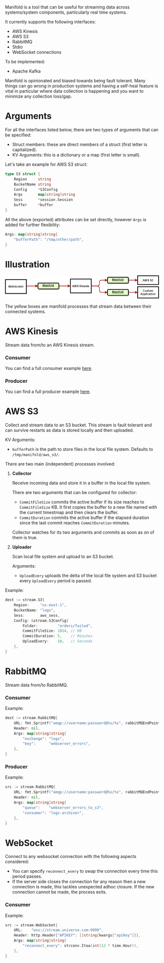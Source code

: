 Manifold is a tool that can be useful for streaming data across systems/system components, particularly real time systems.

It currently supports the following interfaces:
- AWS Kinesis
- AWS S3
- RabbitMQ
- Stdio
- WebSocket connections

To be implemented:
- Apache Kafka

Manifold is opinionated and biased towards being fault tolerant. Many things can go wrong in production systems and having a self-heal feature is vital in particular where data collection is happening and you want to minimize any collection loss/gap.

# Arguments

For all the interfaces listed below, there are two types of arguments that can be specified:
* Struct members: these are direct members of a struct (first letter is capitalized).
* KV Arguments: this is a dictionary or a map (first letter is small).

Let's take an example for AWS S3 struct:

```go
type S3 struct {
	Region     string
	BucketName string
	Config     *S3Config
	Args       map[string]string
	Sess       *session.Session
	buffer     *buffer
}
```

All the above (exported) attributes can be set directly, however `Args` is added for further flexibility:

```go
Args: map[string]string{
    "bufferPath": "/tmp/other/path",
}
```

# Illustration

![Manifold Illustration](/docs/manifold_illustration.png)

The yellow boxes are manifold processes that stream data between their connected systems.

# AWS Kinesis

Stream data from/to an AWS Kinesis stream.

### Consumer

You can find a full consumer example [here](./examples/kinesis-consumer/main.go).

### Producer

You can find a full producer example [here](./examples/kinesis-producer/main.go).

# AWS S3

Collect and stream data to an S3 bucket. This stream is fault tolerant and can survive restarts as data is stored locally and then uploaded.

KV Arguments:
* `bufferPath` is the path to store files in the local file system. Defaults to `/tmp/manifold/aws_s3/`.

There are two main (independent) processes involved:

1. **Collector**
   
    Receive incoming data and store it in a buffer in the local file system.

    There are two arguments that can be configured for collector:
    * `CommitFileSize` commits the active buffer if its size reaches to `CommitFileSize` KB. 
      It first copies the buffer to a new file named with the current timestmap and then clears the buffer.
    * `CommitDuration` commits the active buffer if the elapsed duration since the last commit
      reaches `CommitDuration` minutes.

    Collector watches for its two arguments and commits as soon as on of them is true.

2. **Uploader**

    Scan local file system and upload to an S3 bucket.

    Arguments:
    * `UploadEvery` uploads the delta of the local file system and S3 bucket every `UploadEvery` period is passed.

Example:

```go
dest := stream.S3{
    Region:     "us-east-1",
    BucketName: "logs",
    Sess:       aws_sess,
    Config: &stream.S3Config{
        Folder:         "orders/failed",
        CommitFileSize: 1024, // KB
        CommitDuration: 5,    // Minutes
        UploadEvery:    10,   // Seconds
    },
}
```


# RabbitMQ

Stream data from/to RabbitMQ.

### Consumer

Example:

```go
dest := stream.RabbitMQ{
    URL: fmt.Sprintf("amqp://username:password@%s/%s", rabbitMQEndPoint, rabbitMQVHost),
    Header: nil,
    Args: map[string]string{
        "exchange": "logs",
        "key":      "webserver_errors",
    },
}
```

### Producer

Example:

```go
src := stream.RabbitMQ{
    URL: fmt.Sprintf("amqp://username:password@%s/%s", rabbitMQEndPoint, rabbitMQVHost),
    Header: nil,
    Args: map[string]string{
        "queue":    "webserver_errors_to_s3",
        "consumer": "logs-archiver",
    },
}
```


# WebSocket

Connect to any websocket connection with the following aspects considered:

* You can specify `reconnect_every` to swap the connection every time this period passes.
* If the server side closes the connection for any reason then a new connection is made, this tackles unexpected adhoc closure. If the new connection cannot be made, the process exits.

### Consumer

Example:

```go
src := stream.WebSocket{
    URL:    "wss://stream.universe.com:9999",
    Header: http.Header{"APIKEY": []string{kwargs["apiKey"]}},
    Args: map[string]string{
        "reconnect_every": strconv.Itoa(int(12 * time.Hour)),
    },
}
```